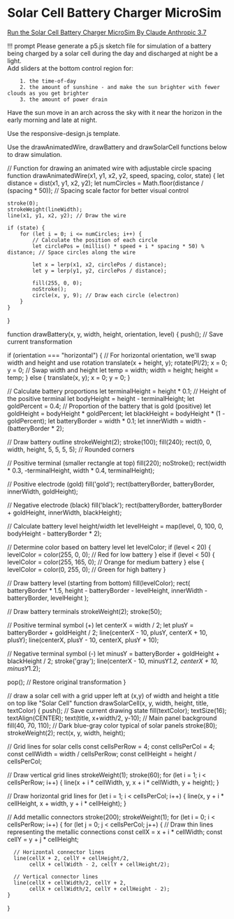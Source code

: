 # Solar Cell Battery Charger MicroSim

[Run the Solar Cell Battery Charger MicroSim By Claude Anthropic 3.7](https://editor.p5js.org/dmccreary/sketches/ZkNGouD2x)

[]()

!!! prompt
    Please generate a p5.js sketch file for simulation of a battery being charged by a solar cell during the day and discharged at night be a light.  
    Add sliders at the bottom control region for:
    
        1. the time-of-day
        2. the amount of sunshine - and make the sun brighter with fewer clouds as you get brighter
        3. the amount of power drain
    
Have the sun move in an arch across the sky with it near the horizon in the early morning and late at night.

Use the responsive-design.js template.

Use the drawAnimatedWire, drawBattery and  drawSolarCell functions below to draw simulation.

// Function for drawing an animated wire with adjustable circle spacing
function drawAnimatedWire(x1, y1, x2, y2, speed, spacing, color, state) {
    let distance = dist(x1, y1, x2, y2);
    let numCircles = Math.floor(distance / (spacing * 50));  // Spacing scale factor for better visual control
    
    stroke(0);
    strokeWeight(lineWidth);
    line(x1, y1, x2, y2); // Draw the wire

    if (state) {
        for (let i = 0; i <= numCircles; i++) {
            // Calculate the position of each circle
            let circlePos = (millis() * speed + i * spacing * 50) % distance; // Space circles along the wire

            let x = lerp(x1, x2, circlePos / distance);
            let y = lerp(y1, y2, circlePos / distance);

            fill(255, 0, 0);
            noStroke();
            circle(x, y, 9); // Draw each circle (electron)
        }
    }
}

function drawBattery(x, y, width, height, orientation, level) {
  push(); // Save current transformation
  
  if (orientation === "horizontal") {
    // For horizontal orientation, we'll swap width and height and use rotation
    translate(x + height, y);
    rotate(PI/2);
    x = 0;
    y = 0;
    // Swap width and height
    let temp = width;
    width = height;
    height = temp;
  } else {
    translate(x, y);
    x = 0;
    y = 0;
  }
  
  // Calculate battery proportions
  let terminalHeight = height * 0.1; // Height of the positive terminal
  let bodyHeight = height - terminalHeight;
  let goldPercent = 0.4; // Proportion of the battery that is gold (positive)
  let goldHeight = bodyHeight * goldPercent;
  let blackHeight = bodyHeight * (1 - goldPercent);
  let batteryBorder = width * 0.1;
  let innerWidth = width - (batteryBorder * 2);
  
  // Draw battery outline
  strokeWeight(2);
  stroke(100);
  fill(240);
  rect(0, 0, width, height, 5, 5, 5, 5); // Rounded corners
  
  // Positive terminal (smaller rectangle at top)
  fill(220);
  noStroke();
  rect(width * 0.3, -terminalHeight, width * 0.4, terminalHeight);
  
  // Positive electrode (gold)
  fill('gold');
  rect(batteryBorder, batteryBorder, innerWidth, goldHeight);
  
  // Negative electrode (black)
  fill('black');
  rect(batteryBorder, batteryBorder + goldHeight, innerWidth, blackHeight);
  
  // Calculate battery level height/width
  let levelHeight = map(level, 0, 100, 0, bodyHeight - batteryBorder * 2);
  
  // Determine color based on battery level
  let levelColor;
  if (level < 20) {
    levelColor = color(255, 0, 0); // Red for low battery
  } else if (level < 50) {
    levelColor = color(255, 165, 0); // Orange for medium battery
  } else {
    levelColor = color(0, 255, 0); // Green for high battery
  }
  
  // Draw battery level (starting from bottom)
  fill(levelColor);
  rect(
    batteryBorder * 1.5, 
    height - batteryBorder - levelHeight, 
    innerWidth - batteryBorder, 
    levelHeight
  );
  
  // Draw battery terminals
  strokeWeight(2);
  stroke(50);
  
  // Positive terminal symbol (+)
  let centerX = width / 2;
  let plusY = batteryBorder + goldHeight / 2;
  line(centerX - 10, plusY, centerX + 10, plusY);
  line(centerX, plusY - 10, centerX, plusY + 10);
  
  // Negative terminal symbol (-)
  let minusY = batteryBorder + goldHeight + blackHeight / 2;
  stroke('gray');
  line(centerX - 10, minusY*1.2, centerX + 10, minusY*1.2);
  
  pop(); // Restore original transformation
}


// draw a solar cell with a grid upper left at (x,y) of width and height a title on top like "Solar Cell"
function drawSolarCell(x, y, width, height, title, textColor) {
  push(); // Save current drawing state
  fill(textColor);
  textSize(16);
  textAlign(CENTER);
  text(title, x+width/2, y-10);
  // Main panel background
  fill(40, 70, 110); // Dark blue-gray color typical of solar panels
  stroke(80);
  strokeWeight(2);
  rect(x, y, width, height);
  
  // Grid lines for solar cells
  const cellsPerRow = 4;
  const cellsPerCol = 4;
  const cellWidth = width / cellsPerRow;
  const cellHeight = height / cellsPerCol;
  
  // Draw vertical grid lines
  strokeWeight(1);
  stroke(60);
  for (let i = 1; i < cellsPerRow; i++) {
    line(x + i * cellWidth, y, x + i * cellWidth, y + height);
  }
  
  // Draw horizontal grid lines
  for (let i = 1; i < cellsPerCol; i++) {
    line(x, y + i * cellHeight, x + width, y + i * cellHeight);
  }
  
  // Add metallic connectors
  stroke(200);
  strokeWeight(1);
  for (let i = 0; i < cellsPerRow; i++) {
    for (let j = 0; j < cellsPerCol; j++) {
      // Draw thin lines representing the metallic connections
      const cellX = x + i * cellWidth;
      const cellY = y + j * cellHeight;
      
      // Horizontal connector lines
      line(cellX + 2, cellY + cellHeight/2, 
           cellX + cellWidth - 2, cellY + cellHeight/2);
      
      // Vertical connector lines
      line(cellX + cellWidth/2, cellY + 2, 
           cellX + cellWidth/2, cellY + cellHeight - 2);
    }
  }